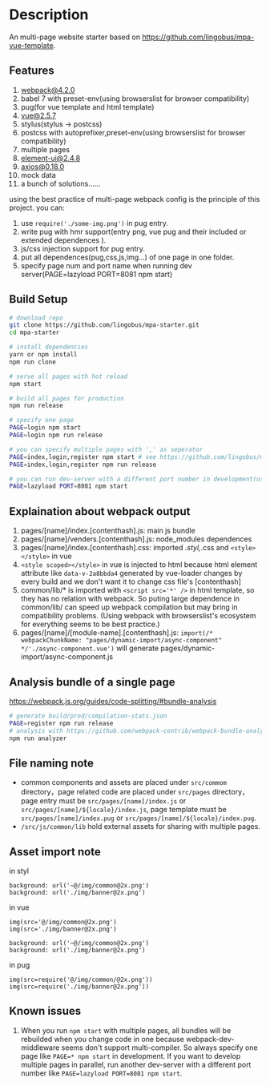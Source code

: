 # Description

An multi-page website starter based on https://github.com/lingobus/mpa-vue-template.

## Features
1. webpack@4.2.0
2. babel 7 with preset-env(using browserslist for browser compatibility)
3. pug(for vue template and html template)
4. vue@2.5.7
5. stylus(stylus -> postcss)
6. postcss with autoprefixer,preset-env(using browserslist for browser compatibility)
7. multiple pages
8. element-ui@2.4.8
9. axios@0.18.0
10. mock data
11. a bunch of solutions......

using the best practice of multi-page webpack config is the principle of this project. you can:
1. use `require('./some-img.png')` in pug entry.
2. write pug with hmr support(entry png, vue pug and their included or extended dependences ).
3. js/css injection support for pug entry.
4. put all dependences(pug,css,js,img...) of one page in one folder.
5. specify page num and port name when running dev server(PAGE=lazyload PORT=8081 npm start)

## Build Setup

``` bash
# download repo
git clone https://github.com/lingobus/mpa-starter.git
cd mpa-starter

# install dependencies
yarn or npm install
npm run clone

# serve all pages with hot reload
npm start

# build all pages for production
npm run release

# specify one page
PAGE=login npm start
PAGE=login npm run release

# you can specify multiple pages with ',' as seperator
PAGE=index,login,register npm start # see https://github.com/lingobus/mpa-starter#known-issues
PAGE=index,login,register npm run release

# you can run dev-server with a different port number in development(usefull when develop multiple pages in parallel)
PAGE=lazyload PORT=8081 npm start
```

## Explaination about webpack output
1. pages/[name]/index.[contenthash].js: main js bundle
2. pages/[name]/venders.[contenthash].js: node_modules dependences
3. pages/[name]/index.[contenthash].css: imported *.styl,*.css and `<style></style>` in vue
4. `<style scoped></style>` in vue is injected to html because html element attribute like `data-v-2a8bbda4` generated by vue-loader changes by every build and we don't want it to change css file's [contenthash]
5. common/lib/* is imported with `<script src='*' />` in html template, so they has no relation with webpack. So puting large dependence in  common/lib/ can speed up webpack compilation but may bring in compatibility problems. (Using webpack with browserslist's ecosystem for everything seems to be best practice.)
6. pages/[name]/[module-name].[contenthash].js: `import(/* webpackChunkName: "pages/dynamic-import/async-component" */'./async-component.vue')` will generate pages/dynamic-import/async-component.js

## Analysis bundle of a single page
https://webpack.js.org/guides/code-splitting/#bundle-analysis
```bash
# generate build/prod/compilation-stats.json
PAGE=register npm run release
# analysis with https://github.com/webpack-contrib/webpack-bundle-analyzer
npm run analyzer
```

## File naming note
- common components and assets are placed under `src/commom` directory，page related code are placed under `src/pages` directory，page entry must be `src/pages/[name]/index.js` or `src/pages/[name]/${locale}/index.js`, page template must be `src/pages/[name]/index.pug` or `src/pages/[name]/${locale}/index.pug`.
- `/src/js/common/lib` hold external assets for sharing with multiple pages.

## Asset import note
in styl
```
background: url('~@/img/common@2x.png')
background: url('./img/banner@2x.png')
```

in vue
```
img(src='@/img/common@2x.png')
img(src='./img/banner@2x.png')

background: url('~@/img/common@2x.png')
background: url('./img/banner@2x.png')
```

in pug
```
img(src=require('@/img/common/@2x.png'))
img(src=require('./img/banner@2x.png'))
```

## Known issues
1. When you run `npm start` with multiple pages, all bundles will be rebuilded when you change code in one because webpack-dev-middleware seems don't support multi-compiler. So always specify one page like `PAGE=* npm start` in development. If you want to develop multiple pages in parallel, run another dev-server with a different port number like `PAGE=lazyload PORT=8081 npm start`.
